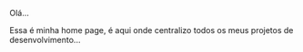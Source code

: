 Olá...

Essa é minha home page, é aqui onde centralizo todos os meus projetos de desenvolvimento...
